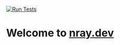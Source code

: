 [![Run Tests](https://github.com/nicholasray/nray.dev/actions/workflows/ci.yml/badge.svg)](https://github.com/nicholasray/nray.dev/actions/workflows/ci.yml)

# Welcome to [nray.dev](https://www.nray.dev)
